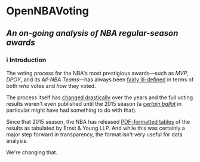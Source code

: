 # OpenNBAVoting

## *An on-going analysis of NBA regular-season awards*

### ℹ️ Introduction

The voting process for the NBA's most prestigious awards&mdash;such as *MVP*,
*DPOY*, and its *All-NBA Teams*&mdash;has always been [fairly ill-defined][4]
in terms of both *who* votes and *how* they voted.

The process itself has [changed drastically][1] over the years and the full
voting results weren't even published until the 2015 season (a
[*certain ballot*][2] in particular might have had something to do with that).

Since that 2015 season, the NBA has released [PDF-formatted tables][3] of the
results as tabulated by Ernst &amp; Young LLP. And while this was certainly
a major step forward in transparency, the format isn't very useful for data
analysis.

We're changing that.

[1]: https://hoopshype.com/2020/07/11/media-nba-awards-vote/
[2]: http://grantland.com/the-triangle/unanimous-animus-the-lebron-james-mvp-vote-and-debunking-the-myths-of-value/
[3]: https://pr.nba.com/voting-results-2020-21-nba-regular-season-awards/
[4]: https://www.masslive.com/celtics/2021/06/jayson-tatum-wants-changes-to-all-nba-voting-criteria-after-costly-snub-during-career-year.html